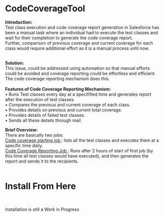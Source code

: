 # CodeCoverageTool

<b>Introduction:</b>
<br/>
Test class execution and code coverage report generation in Salesforce has been a manual task where an individual had to execute the test classes and wait for their completion to generate the code coverage report.
<br/>
Further, comparison of previous coverage and current coverage for each class would require additional effort as it is a manual process until now.
<br/>
<br/>

<b>Solution:</b>
<br/>
This issue, could be addressed using automation so that manual efforts could be avoided and coverage reporting could be effortless and efficient.
<br/>
The code coverage reporting mechanism does this.
<br/>
<br/>
<b>Features of Code Coverage Reporting Mechanism:</b>
<br/>
•	Runs Test classes every day at a specifified time and generates report after the execution of test classes.
<br/>
•	Compares the previous and current coverage of each class.
<br/>
•	Provides details on previous and current total coverage.
<br/>
•	Provides details of failed test classes.
<br/>
•	Sends all these details through mail.
<br/>

<b>Brief Overview:</b>
<br/>
There are basically two jobs:
<br/>
<u>Code coverage starting job </u> : lists all the test classes and executes them at a specific time daily.
<br/>
<u>Code Coverage Reporting Job </u>: Runs after 2 hours of start of first job  (by this time all test classes would have executed), and then generates the report and sends it to the recipients.
<br/>
<br/>

<h1>Install From Here</h1> 
<br/>
  
Installation is still a Work in Progress

<!--
Sandbox : <a href="https://google.com" target="_blank">Click to install</a>
<br/>  
production : <a href="https://google.com" target="_blank">Click to install</a>
-->
 
  
